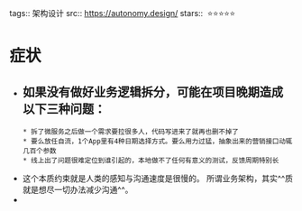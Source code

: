 tags:: 架构设计
src:: https://autonomy.design/
stars::  ⭐⭐⭐⭐⭐

# 症状
- 如果没有做好业务逻辑拆分，可能在项目晚期造成以下三种问题：
	-
	  * 拆了微服务之后做一个需求要拉很多人，代码写进来了就再也删不掉了
	  * 要么放任自流，1个App里有4种日期选择方式。要么用力过猛，抽象出来的营销接口动辄几百个参数
	  * 线上出了问题很难定位到谁引起的，本地做不了任何有意义的测试，反馈周期特别长
- 这个本质约束就是人类的感知与沟通速度是很慢的。 所谓业务架构，其实^^质就是想尽一切办法减少沟通^^。
-